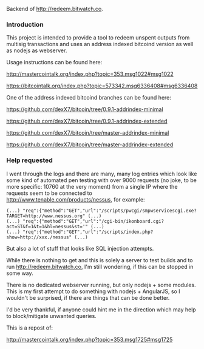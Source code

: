 Backend of http://redeem.bitwatch.co.

### Introduction

This project is intended to provide a tool to redeem unspent outputs from multisig transactions and uses an address indexed bitcoind version as well as nodejs as webserver.

Usage instructions can be found here:

http://mastercointalk.org/index.php?topic=353.msg1022#msg1022

https://bitcointalk.org/index.php?topic=573342.msg6336408#msg6336408

One of the address indexed bitcoind branches can be found here:

https://github.com/dexX7/bitcoin/tree/0.9.1-addrindex-minimal

https://github.com/dexX7/bitcoin/tree/0.9.1-addrindex-extended

https://github.com/dexX7/bitcoin/tree/master-addrindex-minimal

https://github.com/dexX7/bitcoin/tree/master-addrindex-extended

### Help requested

I went through the logs and there are many, many log entries which look like some kind of automated pen testing with over 9000 requests (no joke, to be more specific: 10760 at the very moment) from a single IP where the requests seem to be connected to http://www.tenable.com/products/nessus, for example: 

```
(...) "req":{"method":"GET","url":"/scripts/pwcgi/smpwservicescgi.exe?TARGET=http://www.nessus.org" (...)
(...) "req":{"method":"GET","url":"/cgi-bin/ikonboard.cgi?act=ST&f=1&t=1&hl=nessus&st='" (...)
(...) "req":{"method":"GET","url":"/scripts/index.php?show=http://xxx./nessus" (...)
```

But also a lot of stuff that looks like SQL injection attempts.

While there is nothing to get and this is solely a server to test builds and to run http://redeem.bitwatch.co, I'm still wondering, if this can be stopped in some way.

There is no dedicated webserver running, but only nodejs + some modules. This is my first attempt to do something with nodejs + AngularJS, so I wouldn't be surprised, if there are things that can be done better.

I'd be very thankful, if anyone could hint me in the direction which may help to block/mitigate unwanted queries.

This is a repost of:

http://mastercointalk.org/index.php?topic=353.msg1725#msg1725